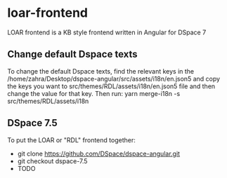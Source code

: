 # loar-frontend
LOAR frontend is a KB style frontend written in Angular for DSpace 7

## Change default Dspace texts
To change the default Dspace texts, find the relevant keys in the /home/zahra/Desktop/dspace-angular/src/assets/i18n/en.json5 
and copy the keys you want to src/themes/RDL/assets/i18n/en.json5 file and then change the value for that key. Then run:
yarn merge-i18n -s src/themes/RDL/assets/i18n

## DSpace 7.5
To put the LOAR or "RDL" frontend together:
* git clone https://github.com/DSpace/dspace-angular.git
* git checkout dspace-7.5
* TODO
